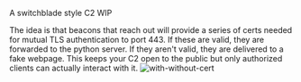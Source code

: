 A switchblade style C2 WIP

The idea is that beacons that reach out will provide a series of certs needed for mutual TLS authentication to port 443. If these are valid, they are forwarded to the python server. If they aren't valid, they are delivered to a fake webpage. This keeps your C2 open to the public but only authorized clients can actually interact with it.
![with-without-cert](https://user-images.githubusercontent.com/18468466/142713549-979c1b07-0e3f-480b-98a4-c7c6d816f513.png)
